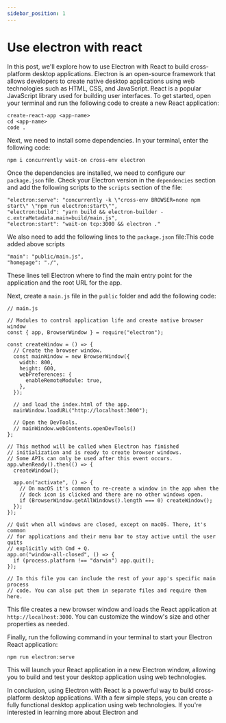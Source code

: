 ```yaml
---
sidebar_position: 1
---
```


# Use electron with react

In this post, we'll explore how to use Electron with React to build cross-platform desktop applications. Electron is an open-source framework that allows developers to create native desktop applications using web technologies such as HTML, CSS, and JavaScript. React is a popular JavaScript library used for building user interfaces.
To get started, open your terminal and run the following code to create a new React application:
```
create-react-app <app-name>
cd <app-name>
code .
```

Next, we need to install some dependencies. In your terminal, enter the following code:
```
npm i concurrently wait-on cross-env electron
```

Once the dependencies are installed, we need to configure our `package.json` file. Check your Electron version in the `dependencies` section and add the following scripts to the `scripts` section of the file:
```
"electron:serve": "concurrently -k \"cross-env BROWSER=none npm start\" \"npm run electron:start\"",
"electron:build": "yarn build && electron-builder -c.extraMetadata.main=build/main.js",
"electron:start": "wait-on tcp:3000 && electron ."
```

We also need to add the following lines to the `package.json` file:This code added above scripts
```
"main": "public/main.js",
"homepage": "./",
```
These lines tell Electron where to find the main entry point for the application and the root URL for the app.

Next, create a `main.js` file in the `public` folder and add the following code:
```
// main.js

// Modules to control application life and create native browser window
const { app, BrowserWindow } = require("electron");

const createWindow = () => {
  // Create the browser window.
  const mainWindow = new BrowserWindow({
    width: 800,
    height: 600,
    webPreferences: {
      enableRemoteModule: true,
    },
  });

  // and load the index.html of the app.
  mainWindow.loadURL("http://localhost:3000");

  // Open the DevTools.
  // mainWindow.webContents.openDevTools()
};

// This method will be called when Electron has finished
// initialization and is ready to create browser windows.
// Some APIs can only be used after this event occurs.
app.whenReady().then(() => {
  createWindow();

  app.on("activate", () => {
    // On macOS it's common to re-create a window in the app when the
    // dock icon is clicked and there are no other windows open.
    if (BrowserWindow.getAllWindows().length === 0) createWindow();
  });
});

// Quit when all windows are closed, except on macOS. There, it's common
// for applications and their menu bar to stay active until the user quits
// explicitly with Cmd + Q.
app.on("window-all-closed", () => {
  if (process.platform !== "darwin") app.quit();
});

// In this file you can include the rest of your app's specific main process
// code. You can also put them in separate files and require them here.
```
This file creates a new browser window and loads the React application at `http://localhost:3000`. You can customize the window's size and other properties as needed.

Finally, run the following command in your terminal to start your Electron React application:
```
npm run electron:serve
```
This will launch your React application in a new Electron window, allowing you to build and test your desktop application using web technologies.

In conclusion, using Electron with React is a powerful way to build cross-platform desktop applications. With a few simple steps, you can create a fully functional desktop application using web technologies. If you're interested in learning more about Electron and






